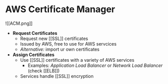 # AWS Certificate Manager
![[ACM.png]]
- **Request Certificates**
	- Request new [[SSL]] certificates
	- Issued by AWS, free to use for AWS servcices
	- *Alternative:* import ur own certificates
- **Assign Certificates**
	- Use [[SSL]] certificates with a variety of AWS services
		- Examples: *Application Load Balancer* or *Network Load Balancer* (check [[ELB]])
	- Services handle [[SSL]] encryption
	